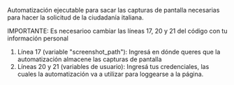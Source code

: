 Automatización ejecutable para sacar las capturas de pantalla necesarias para hacer la solicitud de la ciudadanía italiana.

IMPORTANTE:
Es necesarioo cambiar las líneas 17, 20 y 21 del código con tu información personal
1) Línea 17 (variable "screenshot_path"): Ingresá en dónde queres que la automatización almacene las capturas de pantalla
2) Líneas 20 y 21 (variables de usuario): Ingresá tus credenciales, las cuales la automatización va a utilizar para loggearse a la página.
